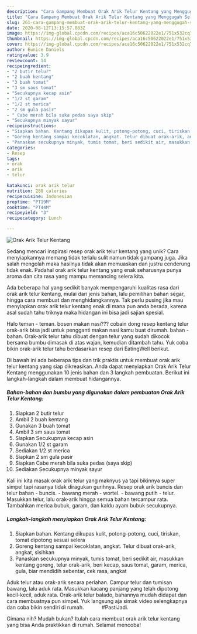 ```yaml
---
description: "Cara Gampang Membuat Orak Arik Telur Kentang yang Menggugah Selera"
title: "Cara Gampang Membuat Orak Arik Telur Kentang yang Menggugah Selera"
slug: 261-cara-gampang-membuat-orak-arik-telur-kentang-yang-menggugah-selera
date: 2020-08-12T13:15:57.883Z
image: https://img-global.cpcdn.com/recipes/aca16c50622022e1/751x532cq70/orak-arik-telur-kentang-foto-resep-utama.jpg
thumbnail: https://img-global.cpcdn.com/recipes/aca16c50622022e1/751x532cq70/orak-arik-telur-kentang-foto-resep-utama.jpg
cover: https://img-global.cpcdn.com/recipes/aca16c50622022e1/751x532cq70/orak-arik-telur-kentang-foto-resep-utama.jpg
author: Eunice Daniels
ratingvalue: 3.9
reviewcount: 14
recipeingredient:
- "2 butir telur"
- "2 buah kentang"
- "3 buah tomat"
- "3 sm saus tomat"
- "Secukupnya kecap asin"
- "1/2 st garam"
- "1/2 st merica"
- "2 sm gula pasir"
- " Cabe merah bila suka pedas saya skip"
- "Secukupnya minyak sayur"
recipeinstructions:
- "Siapkan bahan. Kentang dikupas kulit, potong-potong, cuci, tiriskan, tomat dipotong sesuai selera"
- "Goreng kentang sampai kecoklatan, angkat. Telur dibuat orak-arik, angkat, sisihkan"
- "Panaskan secukupnya minyak, tumis tomat, beri sedikit air, masukkan kentang goreng, telur orak-arik, beri kecap, saus tomat, garam, merica, gula, biar mendidih sebentar, cek rasa, angkat"
categories:
- Resep
tags:
- orak
- arik
- telur

katakunci: orak arik telur 
nutrition: 288 calories
recipecuisine: Indonesian
preptime: "PT19M"
cooktime: "PT44M"
recipeyield: "3"
recipecategory: Lunch

---
```



![Orak Arik Telur Kentang](https://img-global.cpcdn.com/recipes/aca16c50622022e1/751x532cq70/orak-arik-telur-kentang-foto-resep-utama.jpg)

Sedang mencari inspirasi resep orak arik telur kentang yang unik? Cara menyiapkannya memang tidak terlalu sulit namun tidak gampang juga. Jika salah mengolah maka hasilnya tidak akan memuaskan dan justru cenderung tidak enak. Padahal orak arik telur kentang yang enak seharusnya punya aroma dan cita rasa yang mampu memancing selera kita.

Ada beberapa hal yang sedikit banyak mempengaruhi kualitas rasa dari orak arik telur kentang, mulai dari jenis bahan, lalu pemilihan bahan segar, hingga cara membuat dan menghidangkannya. Tak perlu pusing jika mau menyiapkan orak arik telur kentang enak di mana pun anda berada, karena asal sudah tahu triknya maka hidangan ini bisa jadi sajian spesial.

Halo teman - teman. bosen makan nasi??? cobain dong resep kentang telur orak-arik bisa jadi untuk pengganti makan nasi kamu buat dirumah. bahan - bahan. Orak-arik telur tahu dibuat dengan telur yang sudah dikocok bersama bumbu dimasak di atas wajan, kemudian ditambah tahu. Yuk coba bikin orak-arik telur tahu berdasarkan resep dari EatingWell berikut.


Di bawah ini ada beberapa tips dan trik praktis untuk membuat orak arik telur kentang yang siap dikreasikan. Anda dapat menyiapkan Orak Arik Telur Kentang menggunakan 10 jenis bahan dan 3 langkah pembuatan. Berikut ini langkah-langkah dalam membuat hidangannya.

<!--inarticleads1-->

##### Bahan-bahan dan bumbu yang digunakan dalam pembuatan Orak Arik Telur Kentang:

1. Siapkan 2 butir telur
1. Ambil 2 buah kentang
1. Gunakan 3 buah tomat
1. Ambil 3 sm saus tomat
1. Siapkan Secukupnya kecap asin
1. Gunakan 1/2 st garam
1. Sediakan 1/2 st merica
1. Siapkan 2 sm gula pasir
1. Siapkan  Cabe merah bila suka pedas (saya skip)
1. Sediakan Secukupnya minyak sayur


Kali ini kita masak orak arik telur yang maknyus ya tapi bikinnya super simpel tapi rasanya tidak diragukan gurihnya. Resep orak arik buncis dan telur bahan - buncis. - bawang merah - wortel. - bawang putih - telur. Masukkan telur, lalu orak-arik hingga semua bahan tercampur rata. Tambahkan merica bubuk, garam, dan kaldu ayam bubuk secukupnya. 

<!--inarticleads2-->

##### Langkah-langkah menyiapkan Orak Arik Telur Kentang:

1. Siapkan bahan. Kentang dikupas kulit, potong-potong, cuci, tiriskan, tomat dipotong sesuai selera
1. Goreng kentang sampai kecoklatan, angkat. Telur dibuat orak-arik, angkat, sisihkan
1. Panaskan secukupnya minyak, tumis tomat, beri sedikit air, masukkan kentang goreng, telur orak-arik, beri kecap, saus tomat, garam, merica, gula, biar mendidih sebentar, cek rasa, angkat


Aduk telur atau orak-arik secara perlahan. Campur telur dan tumisan bawang, lalu aduk rata. Masukkan kacang panjang yang telah dipotong kecil-kecil, aduk rata. Orak-arik telur balado, bahannya mudah didapat dan cara membuatnya pun simpel. Yuk langsung aja simak video selengkapnya dan coba bikin sendiri di rumah. ⠀⠀⠀⠀ #PastiJadi. 

Gimana nih? Mudah bukan? Itulah cara membuat orak arik telur kentang yang bisa Anda praktikkan di rumah. Selamat mencoba!

